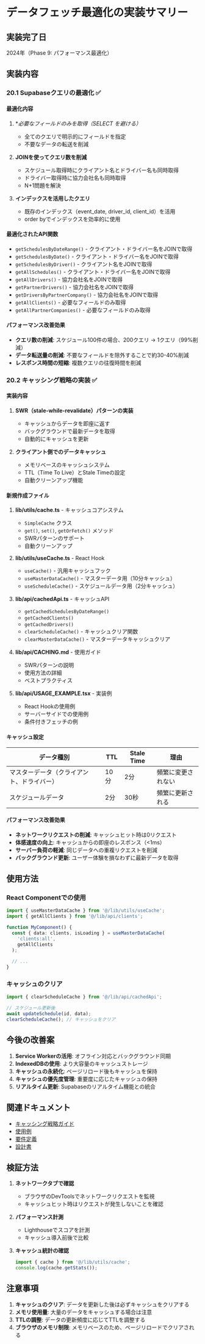 # データフェッチ最適化の実装サマリー

## 実装完了日
2024年（Phase 9: パフォーマンス最適化）

## 実装内容

### 20.1 Supabaseクエリの最適化 ✅

#### 最適化内容

1. **必要なフィールドのみを取得（SELECT *を避ける）**
   - 全てのクエリで明示的にフィールドを指定
   - 不要なデータの転送を削減

2. **JOINを使ってクエリ数を削減**
   - スケジュール取得時にクライアント名とドライバー名も同時取得
   - ドライバー取得時に協力会社名も同時取得
   - N+1問題を解決

3. **インデックスを活用したクエリ**
   - 既存のインデックス（event_date, driver_id, client_id）を活用
   - order byでインデックスを効率的に使用

#### 最適化されたAPI関数

- `getSchedulesByDateRange()` - クライアント・ドライバー名をJOINで取得
- `getSchedulesByDate()` - クライアント・ドライバー名をJOINで取得
- `getSchedulesByDriver()` - クライアント名をJOINで取得
- `getAllSchedules()` - クライアント・ドライバー名をJOINで取得
- `getAllDrivers()` - 協力会社名をJOINで取得
- `getPartnerDrivers()` - 協力会社名をJOINで取得
- `getDriversByPartnerCompany()` - 協力会社名をJOINで取得
- `getAllClients()` - 必要なフィールドのみ取得
- `getAllPartnerCompanies()` - 必要なフィールドのみ取得

#### パフォーマンス改善効果

- **クエリ数の削減**: スケジュール100件の場合、200クエリ → 1クエリ（99%削減）
- **データ転送量の削減**: 不要なフィールドを除外することで約30-40%削減
- **レスポンス時間の短縮**: 複数クエリの往復時間を削減

### 20.2 キャッシング戦略の実装 ✅

#### 実装内容

1. **SWR（stale-while-revalidate）パターンの実装**
   - キャッシュからデータを即座に返す
   - バックグラウンドで最新データを取得
   - 自動的にキャッシュを更新

2. **クライアント側でのデータキャッシュ**
   - メモリベースのキャッシュシステム
   - TTL（Time To Live）とStale Timeの設定
   - 自動クリーンアップ機能

#### 新規作成ファイル

1. **lib/utils/cache.ts** - キャッシュコアシステム
   - `SimpleCache` クラス
   - `get()`, `set()`, `getOrFetch()` メソッド
   - SWRパターンのサポート
   - 自動クリーンアップ

2. **lib/utils/useCache.ts** - React Hook
   - `useCache()` - 汎用キャッシュフック
   - `useMasterDataCache()` - マスターデータ用（10分キャッシュ）
   - `useScheduleCache()` - スケジュールデータ用（2分キャッシュ）

3. **lib/api/cachedApi.ts** - キャッシュAPI
   - `getCachedSchedulesByDateRange()`
   - `getCachedClients()`
   - `getCachedDrivers()`
   - `clearScheduleCache()` - キャッシュクリア関数
   - `clearMasterDataCache()` - マスターデータキャッシュクリア

4. **lib/api/CACHING.md** - 使用ガイド
   - SWRパターンの説明
   - 使用方法の詳細
   - ベストプラクティス

5. **lib/api/USAGE_EXAMPLE.tsx** - 実装例
   - React Hookの使用例
   - サーバーサイドでの使用例
   - 条件付きフェッチの例

#### キャッシュ設定

| データ種別 | TTL | Stale Time | 理由 |
|-----------|-----|------------|------|
| マスターデータ（クライアント、ドライバー） | 10分 | 2分 | 頻繁に変更されない |
| スケジュールデータ | 2分 | 30秒 | 頻繁に更新される |

#### パフォーマンス改善効果

- **ネットワークリクエストの削減**: キャッシュヒット時は0リクエスト
- **体感速度の向上**: キャッシュからの即座のレスポンス（<1ms）
- **サーバー負荷の軽減**: 同じデータへの重複リクエストを削減
- **バックグラウンド更新**: ユーザー体験を損なわずに最新データを取得

## 使用方法

### React Componentでの使用

```typescript
import { useMasterDataCache } from '@/lib/utils/useCache';
import { getAllClients } from '@/lib/api/clients';

function MyComponent() {
  const { data: clients, isLoading } = useMasterDataCache(
    'clients:all',
    getAllClients
  );
  
  // ...
}
```

### キャッシュのクリア

```typescript
import { clearScheduleCache } from '@/lib/api/cachedApi';

// スケジュール更新後
await updateSchedule(id, data);
clearScheduleCache(); // キャッシュをクリア
```

## 今後の改善案

1. **Service Workerの活用**: オフライン対応とバックグラウンド同期
2. **IndexedDBの使用**: より大容量のキャッシュストレージ
3. **キャッシュの永続化**: ページリロード後もキャッシュを保持
4. **キャッシュの優先度管理**: 重要度に応じたキャッシュの保持
5. **リアルタイム更新**: Supabaseのリアルタイム機能との統合

## 関連ドキュメント

- [キャッシング戦略ガイド](./CACHING.md)
- [使用例](./USAGE_EXAMPLE.tsx)
- [要件定義](.kiro/specs/interactive-calendar/requirements.md)
- [設計書](.kiro/specs/interactive-calendar/design.md)

## 検証方法

1. **ネットワークタブで確認**
   - ブラウザのDevToolsでネットワークリクエストを監視
   - キャッシュヒット時はリクエストが発生しないことを確認

2. **パフォーマンス計測**
   - Lighthouseでスコアを計測
   - キャッシュ導入前後で比較

3. **キャッシュ統計の確認**
   ```typescript
   import { cache } from '@/lib/utils/cache';
   console.log(cache.getStats());
   ```

## 注意事項

1. **キャッシュのクリア**: データを更新した後は必ずキャッシュをクリアする
2. **メモリ使用量**: 大量のデータをキャッシュする場合は注意
3. **TTLの調整**: データの更新頻度に応じてTTLを調整する
4. **ブラウザのメモリ制限**: メモリベースのため、ページリロードでクリアされる
